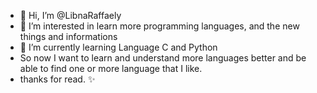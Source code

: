 - 👋 Hi, I’m @LibnaRaffaely
- 👀 I’m interested in learn more programming languages, and the new things and informations 
- 🌱 I’m currently learning Language C and Python
- So now I want to learn and understand more languages better and be able to find one or more language that I like.
- thanks for read. ✨

<!---
LibnaRaffaely/LibnaRaffaely is a ✨ special ✨ repository because its `README.md` (this file) appears on your GitHub profile.
You can click the Preview link to take a look at your changes.
--->
